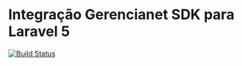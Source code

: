 # Integração Gerencianet SDK para Laravel 5

[![Build Status](https://travis-ci.org/jgustavo99/gerencianet-laravel5.svg?branch=master)](https://travis-ci.org/jgustavo99/gerencianet-laravel5)